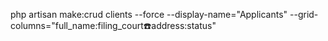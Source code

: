  php artisan make:crud clients --force --display-name="Applicants" --grid-columns="full_name:filing_court:phone:address:status"
